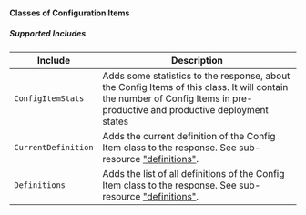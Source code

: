 #### Classes of Configuration Items

##### Supported Includes

|Include|Description|
|-|-|
|```ConfigItemStats```|Adds some statistics to the response, about the Config Items of this class. It will contain the number of Config Items in pre-productive and productive deployment states|
|```CurrentDefinition```|Adds the current definition of the Config Item class to the response. See sub-resource ["definitions"](#cmdb_classes__classid__definitions_get).|
|```Definitions```|Adds the list of all definitions of the Config Item class to the response. See sub-resource ["definitions"](#cmdb_classes__classid__definitions_get).|